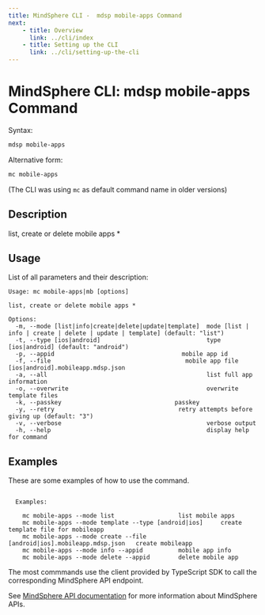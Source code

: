 ```yaml
---
title: MindSphere CLI -  mdsp mobile-apps Command
next:
    - title: Overview
      link: ../cli/index
    - title: Setting up the CLI
      link: ../cli/setting-up-the-cli
---
```



# MindSphere CLI: mdsp mobile-apps Command

Syntax:

```bash
mdsp mobile-apps
```

Alternative form:

```bash
mc mobile-apps
```

(The CLI was using `mc` as default command name in older versions)

## Description

list, create or delete mobile apps *

## Usage

List of all parameters and their description:

```text
Usage: mc mobile-apps|mb [options]

list, create or delete mobile apps *

Options:
  -m, --mode [list|info|create|delete|update|template]  mode [list | info | create | delete | update | template] (default: "list")
  -t, --type [ios|android]                              type [ios|android] (default: "android")
  -p, --appid                                    mobile app id
  -f, --file                                      mobile app file [ios|android].mobileapp.mdsp.json
  -a, --all                                             list full app information
  -o, --overwrite                                       overwrite template files
  -k, --passkey                                passkey
  -y, --retry                                   retry attempts before giving up (default: "3")
  -v, --verbose                                         verbose output
  -h, --help                                            display help for command

```

## Examples

These are some examples of how to use the command. 

```text

  Examples:

    mc mobile-apps --mode list 					list mobile apps
    mc mobile-apps --mode template --type [android|ios] 	create template file for mobileapp
    mc mobile-apps --mode create --file [android|ios].mobileapp.mdsp.json	create mobileapp
    mc mobile-apps --mode info --appid 			mobile app info
    mc mobile-apps --mode delete --appid 		delete mobile app

```

The most commmands use the client provided by TypeScript SDK to call the corresponding MindSphere API endpoint.

See [MindSphere API documentation](https://documentation.mindsphere.io/MindSphere/apis/index.html) for more information about MindSphere APIs.